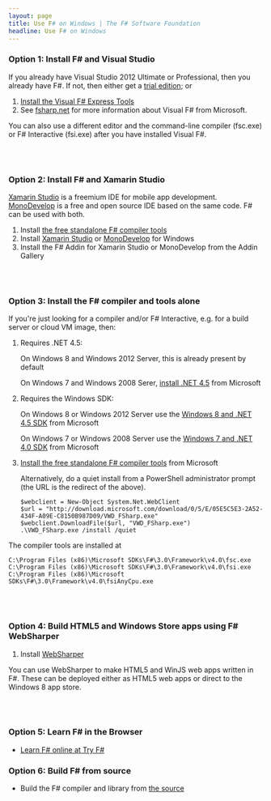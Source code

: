 ```yaml
---
layout: page
title: Use F# on Windows | The F# Software Foundation
headline: Use F# on Windows
---
```



### Option 1: Install F# and Visual Studio

If you already have Visual Studio 2012 Ultimate or Professional, then you already have F#. If not, then either get a [trial edition](http://www.microsoft.com/visualstudio/eng#downloads+d-2012-editions); or

1. [Install the Visual F# Express Tools](http://go.microsoft.com/fwlink/?LinkID=261287)
2. See [fsharp.net](http://fsharp.net) for more information about Visual F# from Microsoft. 

You can also use a different editor and the command-line compiler (fsc.exe) or F# Interactive (fsi.exe) 
after you have installed Visual F#.

<br />
<br />


### Option 2: Install F# and Xamarin Studio 

[Xamarin Studio](http://xamarin.com/studio) is a freemium IDE for mobile app development. 
[MonoDevelop](http://monodevelop.com) is a free and open source IDE based on the same code.  F# can be 
used with both.

1. Install [the free standalone F# compiler tools](http://go.microsoft.com/fwlink/?LinkId=261286) 
2. Install [Xamarin Studio](http://xamarin.com/studio) or [MonoDevelop](http://monodevelop.com) for Windows
3. Install the F# Addin for Xamarin Studio or MonoDevelop from the Addin Gallery

<br />
<br />



### Option 3: Install the F# compiler and tools alone

If you're just looking for a compiler and/or F# Interactive, e.g. for a build server or cloud VM image, then:

1. Requires .NET 4.5:

   On Windows 8 and Windows 2012 Server, this is already present by default
   
   On Windows 7 and Windows 2008 Serer, [install .NET 4.5](http://www.microsoft.com/net/download) from Microsoft

2. Requires the Windows SDK:

   On Windows 8 or Windows 2012 Server use the [Windows 8 and .NET 4.5 SDK](http://msdn.microsoft.com/en-us/windows/hardware/hh852363.aspx) from Microsoft
   
   On Windows 7 or Windows 2008 Server use the [Windows 7 and .NET 4.0 SDK](http://www.microsoft.com/en-us/download/details.aspx?id=8279) from Microsoft
   
3. [Install the free standalone F# compiler tools](http://go.microsoft.com/fwlink/?LinkId=261286) from Microsoft

   Alternatively, do a quiet install from a PowerShell administrator prompt (the URL is the redirect of the above). 

       $webclient = New-Object System.Net.WebClient
       $url = "http://download.microsoft.com/download/0/5/E/05E5C5E3-2A52-434F-A09E-C8150B987D09/VWD_FSharp.exe"
       $webclient.DownloadFile($url, "VWD_FSharp.exe")
       .\VWD_FSharp.exe /install /quiet

The compiler tools are installed at

    C:\Program Files (x86)\Microsoft SDKs\F#\3.0\Framework\v4.0\fsc.exe
    C:\Program Files (x86)\Microsoft SDKs\F#\3.0\Framework\v4.0\fsi.exe
    C:\Program Files (x86)\Microsoft SDKs\F#\3.0\Framework\v4.0\fsiAnyCpu.exe
    
<br />
<br />

### Option 4: Build HTML5 and Windows Store apps using F# WebSharper

1. Install [WebSharper](http://www.websharper.com) 

You can use WebSharper to make HTML5 and WinJS web apps written in F#. These can be deployed either as HTML5 
web apps or direct to the Windows 8 app store.

<br />
<br />

### Option 5: Learn F# in the Browser

* [Learn F# online at Try F#](http://tryfsharp.org)

### Option 6: Build F# from source

* Build the F# compiler and library from [the source](http://fsharp.github.com/fsharp)

